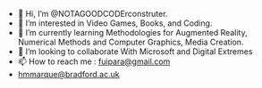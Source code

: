 - 👋 Hi, I’m @NOTAGOODCODErconstruter.
- 👀 I’m interested in Video Games, Books, and Coding.
- 🌱 I’m currently learning  Methodologies for Augmented Reality,  Numerical Methods and Computer Graphics, Media Creation.
- 💞️ I’m looking to collaborate With  Microsoft and Digital Extremes
- 📫 How to reach me : fuipara@gmail.com 
- hmmarque@bradford.ac.uk
